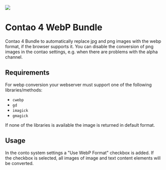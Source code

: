 [![](https://img.shields.io/maintenance/yes/2019.svg)](https://github.com/postyou/contao-webp-bundle)
# Contao 4 WebP Bundle

Contao 4 Bundle to automatically replace jpg and png images with the webp format, if the browser supports it.
You can disable the conversion of png images in the contao settings, e.g. when there are problems with the alpha channel.

## Requirements

For webp conversion your webserver must support one of the following libraries/methods:

 * `cwebp`
 * `gd`
 * `imagick`
 * `gmagick`
 
 If none of the libraries is available the image is returned in default format.

## Usage

In the conto system settings a "Use WebP Format" checkbox is added.
If the checkbox is selected, all images of image and text content elements will be converted.



